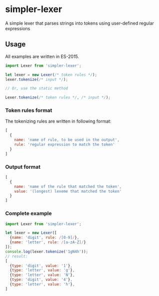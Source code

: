 # simpler-lexer
A simple lexer that parses strings into tokens using user-defined regular expressions

## Usage
All examples are written in ES-2015.

```js
import Lexer from 'simpler-lexer';

let lexer = new Lexer(/* token rules */);
lexer.tokenize(/* input */);

// Or, use the static method

Lexer.tokenize(/* token rules */, /* input */);
```

### Token rules format
The tokenizing rules are written in following format:
```js
[
  {
    name: 'name of rule, to be used in the output',
    rule: 'regular expression to match the token'
  }
]
```

### Output format
```js
[
  {
    name: 'name of the rule that matched the token',
    value: '(longest) lexeme that matched the token'
  }
]
```

### Complete example
```js
import Lexer from 'simpler-lexer';

let lexer = new Lexer([
  {name: 'digit', rule: /[0-9]/},
  {name: 'letter', rule: /[a-zA-Z]/}
]);
console.log(lexer.tokenize('1gN4h'));
// result:
[
  {type: 'digit', value: '1'},
  {type: 'letter', value: 'g'},
  {type: 'letter', value: 'N'},
  {type: 'digit', value: '4'},
  {type: 'letter', value: 'h'},
]
```
